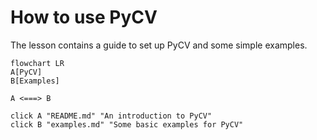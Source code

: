 # How to use PyCV

The lesson contains a guide to set up PyCV and some simple examples.


```mermaid
flowchart LR
A[PyCV]
B[Examples]

A <===> B

click A "README.md" "An introduction to PyCV"
click B "examples.md" "Some basic examples for PyCV"
```
